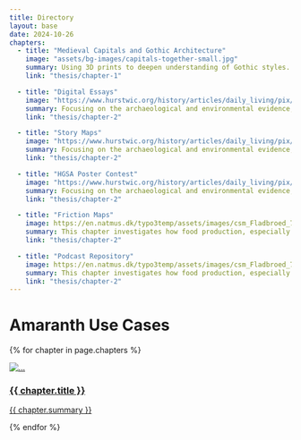```yaml
---
title: Directory
layout: base
date: 2024-10-26
chapters: 
  - title: "Medieval Capitals and Gothic Architecture"
    image: "assets/bg-images/capitals-together-small.jpg"
    summary: Using 3D prints to deepen understanding of Gothic styles.
    link: "thesis/chapter-1"

  - title: "Digital Essays"
    image: "https://www.hurstwic.org/history/articles/daily_living/pix/jonsbok_whale_flensing_illumination.jpg"
    summary: Focusing on the archaeological and environmental evidence, this chapter reconstructs the daily diet of the Viking Age, highlighting key ingredients, farming practices, and seasonal food cycles.
    link: "thesis/chapter-2"

  - title: "Story Maps"
    image: "https://www.hurstwic.org/history/articles/daily_living/pix/jonsbok_whale_flensing_illumination.jpg"
    summary: Focusing on the archaeological and environmental evidence, this chapter reconstructs the daily diet of the Viking Age, highlighting key ingredients, farming practices, and seasonal food cycles.
    link: "thesis/chapter-2"

  - title: "HGSA Poster Contest"
    image: "https://www.hurstwic.org/history/articles/daily_living/pix/jonsbok_whale_flensing_illumination.jpg"
    summary: Focusing on the archaeological and environmental evidence, this chapter reconstructs the daily diet of the Viking Age, highlighting key ingredients, farming practices, and seasonal food cycles.
    link: "thesis/chapter-2"

  - title: "Friction Maps"
    image: https://en.natmus.dk/typo3temp/assets/images/csm_Fladbroed_70aaf8033f_6b018df9bd.jpg
    summary: This chapter investigates how food production, especially brewing and baking, intersected with trade networks and social status, emphasizing the role of imported goods and culinary identity in Viking culture.
    link: "thesis/chapter-2"

  - title: "Podcast Repository"
    image: https://en.natmus.dk/typo3temp/assets/images/csm_Fladbroed_70aaf8033f_6b018df9bd.jpg
    summary: This chapter investigates how food production, especially brewing and baking, intersected with trade networks and social status, emphasizing the role of imported goods and culinary identity in Viking culture.
    link: "thesis/chapter-2"
---
```




# Amaranth Use Cases
<!-- change row-cold-md-2 to 3 or 4 for different number of cols -->
<div class="row row-cols-1 row-cols-md-2 g-4">

{% for chapter in page.chapters %}
<div class="col">
  <div class="card v-card">
    <a href="{{chapter.link}}">
    <img src="{{ chapter.image }}" class="card-img-top" alt="...">
    <div class="card-body">
      <h3 class="card-title">{{ chapter.title }}</h3>
      <p class="card-text">{{ chapter.summary }}</p>
    </div>
    </a>
  </div>
</div>
{% endfor %}

</div>

<br><br><br>
